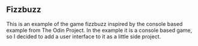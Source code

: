 ## Fizzbuzz

This is an example of the game fizzbuzz inspired by the console based example from The Odin Project. In the example it is a console based game, so I decided to add a user interface to it as a little side project.